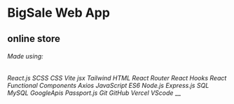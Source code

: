 # BigSale Web App
## online store


###### Made using:
_React.js_
_SCSS_
_CSS_
_Vite_
_jsx_
_Tailwind_
_HTML_
_React Router_
_React Hooks_
_React Functional Components_
_Axios_
_JavaScript_
_ES6_
_Node.js_
_Express.js_
_SQL_
_MySQL_
_GoogleApis_
_Passport.js_
_Git_
_GitHub_
_Vercel_
_VScode_
__